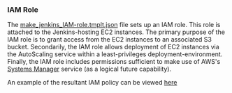 ### IAM Role

The [make_jenkins_IAM-role.tmplt.json](/Templates/make_jenkins_IAM-role.tmplt.json) file sets up an IAM role. This role is attached to the Jenkins-hosting EC2 instances. The primary purpose of the IAM role is to grant access from the EC2 instances to an associated S3 bucket. Secondarily, the IAM role allows deployment of EC2 instances via the AutoScaling service within a least-privileges deployment-environment. Finally, the IAM role includes permissions sufficient to make use of AWS's [Systems Manager](https://aws.amazon.com/systems-manager/) service (as a logical future capability).

An example of the resultant IAM policy can be viewed [here](/docs/IAMpolicyExample.md)

